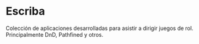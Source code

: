 # Escriba
Colección de aplicaciones desarrolladas para asistir a dirigir juegos de rol.  Principalmente DnD, Pathfined y otros.
